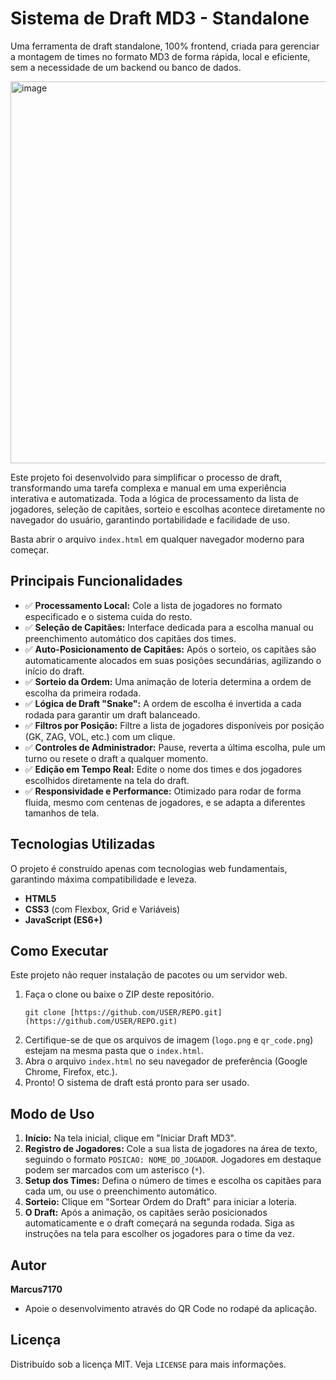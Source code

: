 #  Sistema de Draft MD3 - Standalone

Uma ferramenta de draft standalone, 100% frontend, criada para gerenciar a montagem de times no formato MD3 de forma rápida, local e eficiente, sem a necessidade de um backend ou banco de dados.

<img width="741" height="611" alt="image" src="https://github.com/user-attachments/assets/c2319fef-cb65-4505-a07a-81738be275b7" />


Este projeto foi desenvolvido para simplificar o processo de draft, transformando uma tarefa complexa e manual em uma experiência interativa e automatizada. Toda a lógica de processamento da lista de jogadores, seleção de capitães, sorteio e escolhas acontece diretamente no navegador do usuário, garantindo portabilidade e facilidade de uso.

Basta abrir o arquivo `index.html` em qualquer navegador moderno para começar.

## Principais Funcionalidades

* ✅ **Processamento Local:** Cole a lista de jogadores no formato especificado e o sistema cuida do resto.
* ✅ **Seleção de Capitães:** Interface dedicada para a escolha manual ou preenchimento automático dos capitães dos times.
* ✅ **Auto-Posicionamento de Capitães:** Após o sorteio, os capitães são automaticamente alocados em suas posições secundárias, agilizando o início do draft.
* ✅ **Sorteio da Ordem:** Uma animação de loteria determina a ordem de escolha da primeira rodada.
* ✅ **Lógica de Draft "Snake":** A ordem de escolha é invertida a cada rodada para garantir um draft balanceado.
* ✅ **Filtros por Posição:** Filtre a lista de jogadores disponíveis por posição (GK, ZAG, VOL, etc.) com um clique.
* ✅ **Controles de Administrador:** Pause, reverta a última escolha, pule um turno ou resete o draft a qualquer momento.
* ✅ **Edição em Tempo Real:** Edite o nome dos times e dos jogadores escolhidos diretamente na tela do draft.
* ✅ **Responsividade e Performance:** Otimizado para rodar de forma fluida, mesmo com centenas de jogadores, e se adapta a diferentes tamanhos de tela.

## Tecnologias Utilizadas

O projeto é construído apenas com tecnologias web fundamentais, garantindo máxima compatibilidade e leveza.

* **HTML5**
* **CSS3** (com Flexbox, Grid e Variáveis)
* **JavaScript (ES6+)**

## Como Executar

Este projeto não requer instalação de pacotes ou um servidor web.

1.  Faça o clone ou baixe o ZIP deste repositório.
    ```
    git clone [https://github.com/USER/REPO.git](https://github.com/USER/REPO.git)
    ```
2.  Certifique-se de que os arquivos de imagem (`logo.png` e `qr_code.png`) estejam na mesma pasta que o `index.html`.
3.  Abra o arquivo `index.html` no seu navegador de preferência (Google Chrome, Firefox, etc.).
4.  Pronto! O sistema de draft está pronto para ser usado.

## Modo de Uso

1.  **Início:** Na tela inicial, clique em "Iniciar Draft MD3".
2.  **Registro de Jogadores:** Cole a sua lista de jogadores na área de texto, seguindo o formato `POSICAO: NOME_DO_JOGADOR`. Jogadores em destaque podem ser marcados com um asterisco (`*`).
3.  **Setup dos Times:** Defina o número de times e escolha os capitães para cada um, ou use o preenchimento automático.
4.  **Sorteio:** Clique em "Sortear Ordem do Draft" para iniciar a loteria.
5.  **O Draft:** Após a animação, os capitães serão posicionados automaticamente e o draft começará na segunda rodada. Siga as instruções na tela para escolher os jogadores para o time da vez.

## Autor

**Marcus7170**

* Apoie o desenvolvimento através do QR Code no rodapé da aplicação.

## Licença

Distribuído sob a licença MIT. Veja `LICENSE` para mais informações.
